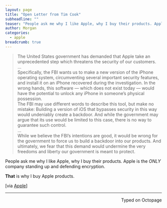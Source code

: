 ```yaml
---
layout: page
title: "Open Letter from Tim Cook"
subheadline: ""
teaser: "People ask me why I like Apple, why I buy their products. Apple is the ONLY company standing up and defending encryption."
author: Morgan
categories:
  - apple
breadcrumb: true
---
```


> The United States government has demanded that Apple take an unprecedented step which threatens the security of our customers.   
...  
Specifically, the FBI wants us to make a new version of the iPhone operating system, circumventing several important security features, and install it on an iPhone recovered during the investigation. In the wrong hands, this software — which does not exist today — would have the potential to unlock any iPhone in someone’s physical possession.  
The FBI may use different words to describe this tool, but make no mistake: Building a version of iOS that bypasses security in this way would undeniably create a backdoor. And while the government may argue that its use would be limited to this case, there is no way to guarantee such control.  
...  
While we believe the FBI’s intentions are good, it would be wrong for the government to force us to build a backdoor into our products. And ultimately, we fear that this demand would undermine the very freedoms and liberty our government is meant to protect.  

People ask me why I like Apple, why I buy their products. Apple is the _ONLY_ company standing up and defending encryption.

**That** is why I buy Apple products.

[via [Apple](http://www.apple.com/customer-letter/)]

 ---
<p align="right">Typed on Octopage</p>
